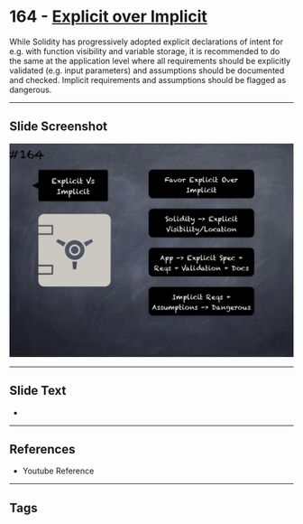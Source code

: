 # 164 - [Explicit over Implicit](Explicit%20over%20Implicit.md)
While Solidity has progressively adopted explicit declarations of intent for e.g. with function visibility and variable storage, it is recommended to do the same at the application level where all requirements should be explicitly validated (e.g. input parameters) and assumptions should be documented and checked. Implicit requirements and assumptions should be flagged as dangerous.
___
## Slide Screenshot
![0164.png](../../images/5.Pitfalls%20and%20Best%20Practices%20201/164.png)
___
## Slide Text
- 
___
## References
- Youtube Reference
___
## Tags